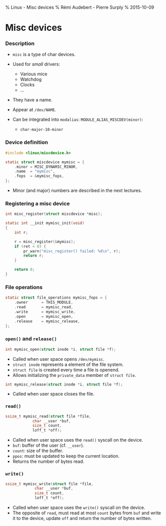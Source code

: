 % Linux - Misc devices
% Rémi Audebert - Pierre Surply
% 2015-10-09

# Misc devices

### Description

- `misc` is a type of char devices.
- Used for *small* drivers:

	- Various mice
	- Watchdog
	- Clocks
	- ...

- They have a name.
- Appear at `/dev/NAME`.
- Can be integrated into `modalias`: `MODULE_ALIAS_MISCDEV(minor)`:

	- `char-major-10-minor`

### Device definition

```C
#include <linux/miscdevice.h>

static struct miscdevice mymisc = {
	.minor = MISC_DYNAMIC_MINOR,
	.name  = "mymisc",
	.fops  = &mymisc_fops,
};

```

- Minor (and major) numbers are described in the next lectures.

### Registering a misc device

```C
int misc_register(struct miscdevice *misc);
```

```C
static int __init mymisc_init(void)
{
	int r;

	r = misc_register(&mymisc);
	if (ret < 0) {
		pr_warn("misc_register() failed: %d\n", r);
		return r;
	}

	return 0;
}
```

### File operations

```C
static struct file_operations mymisc_fops = {
	.owner		= THIS_MODULE,
	.read		= mymisc_read,
	.write		= mymisc_write,
	.open		= mymisc_open,
	.release	= mymisc_release,
};
```

### `open()` and `release()`

```C
int mymisc_open(struct inode *i, struct file *f);
```

- Called when user space opens `/dev/mymisc`.
- `struct inode` represents a element of the file system.
- `struct file` is created every time a file is openend.
- Allows initializing the `private_data` member of `struct file`.

```C
int mymisc_release(struct inode *i, struct file *f);
```

- Called when user space closes the file.

### `read()`

```C
ssize_t mymisc_read(struct file *file,
		    char __user *buf,
		    size_t count,
		    loff_t *off);
```

- Called when user space uses the `read()` syscall on the device.
- `buf`: buffer of the user (cf. `__user`).
- `count`: size of the buffer.
- `ppos`: must be updated to keep the current location.
- Returns the number of bytes read.

### `write()`

```C
ssize_t mymisc_write(struct file *file,
		     char __user *buf,
		     size_t count,
		     loff_t *off);
```

- Called when user space uses the `write()` syscall on the device.
- The opposite of `read`, must read at most `count` bytes from `buf` and write
  it to the device, update `off` and return the number of bytes written.
